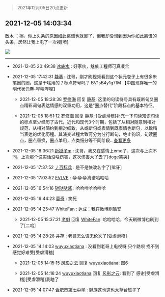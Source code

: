 > 2021年12月05日20点更新
<link rel="stylesheet" href="https://cdn.jsdelivr.net/gh/taotie6/sampleJSON@main/css/photo_show.css">
<meta name="referrer" content="no-referrer" />


 ## 2021-12-05 14:03:34 

 [㪚木](https://www.coolapk.com/feed/31919372?shareKey=ZGJkOGRhYTU3MjBkNjFhYzYzM2E~) ：擦，你上头条的原因如此离谱也就罢了，但我却没想到因为你如此离谱的头条，居然让我上电了一次视[喷] 

<div class="album">
<img class="img-item" src="http://image.coolapk.com/feed/2018/1217/07/1081091_1545003920_5732@216x196.gif" />
</div>

 ------- 

- 2021-12-05 20:49:38 [冰底水](uid=1061221) : 好家伙，魅族工程师可真凑合 

- 2021-12-05 17:42:31 [静基](uid=1353091) : 沈哥，刚才刷视频看到这个状元卷子上有很多朱笔圈的圈，这是干啥用的？标点符号吗？
BV1sB4y1g7fM
【中国现存唯一的明代状元卷-哔哩哔哩】 

    - 2021-12-05 18:28:38 [罗修海](uid=3774701) 回复 [静基](uid=1353091): 这里的句读符号具有既断句又圈点精彩词句表达情感的双重功用，这是“圈点替代”阶段标点的基本特征。 

    - 2021-12-05 18:51:12 [罗修海](uid=3774701) 回复 [静基](uid=1353091): [受虐滑稽]补充一下句读知识句读的标点至少经历了古代，近代和现代3个时期，包括了从相对随意到相对规范，从相对简约到相对细致，从或断句或表情到既表情也断句，以致精当表达的优化历程。其演变过程大致可分为分行断句，绝止钩识，句读圈点，圈点替换，圈点单用，点类细分等不同阶段.. <a href="/feed/replyList?id=247277123">查看更多</a> 

- 2021-12-05 18:36:21 [新褂子m](uid=913624) : 沈哥，我又在感情上emo了，这次与上次不同，上次那个说实话没啥伤害，这次伤害大了去了[doge笑哭] 

- 2021-12-05 17:37:52 [丿百标兵](uid=751851) : 是不是快改名字了[呲牙] 

- 2021-12-05 17:03:52 [EVLVE](uid=624501) : 😂😂😂离谱哈哈哈 

- 2021-12-05 16:54:16 [哒哒哒酱](uid=3456742) : 哈哈哈哈哈哈哈 

- 2021-12-05 16:44:23 [莫奇](uid=131936) : 笑死 

- 2021-12-05 14:25:47 [WhiteFan](uid=2616217) : 达成：我在微博刷酷安 

    - 2021-12-05 15:37:21 [老魁](uid=1703096) 回复 [WhiteFan](uid=2616217): 哈哈哈哈，今天刷微博也刷到了[二哈] 

- 2021-12-05 14:28:28 [并存](uid=1248138) : 老哥怎么语无伦次了[受虐滑稽] 

- 2021-12-05 14:14:03 [wuyuxiaotiana](uid=686790) : 没看到老哥上电视呀 只个路呗 找不到感觉好难受[受虐滑稽] 

    - 2021-12-05 14:15:15 [风影之云](uid=541954) 回复 [wuyuxiaotiana](uid=686790): 图6 

    - 2021-12-05 14:16:24 [wuyuxiaotiana](uid=686790) 回复 [风影之云](uid=541954): 看到了 感谢[受虐滑稽][受虐滑稽]我瞎了 

- 2021-12-05 14:07:47 [合肥市第七中学](uid=3597151) : 魅族这也这也太草台班子了 

